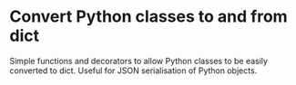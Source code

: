 # Convert Python classes to and from dict
Simple functions and decorators to allow Python classes to be easily converted
to dict. Useful for JSON serialisation of Python objects.



